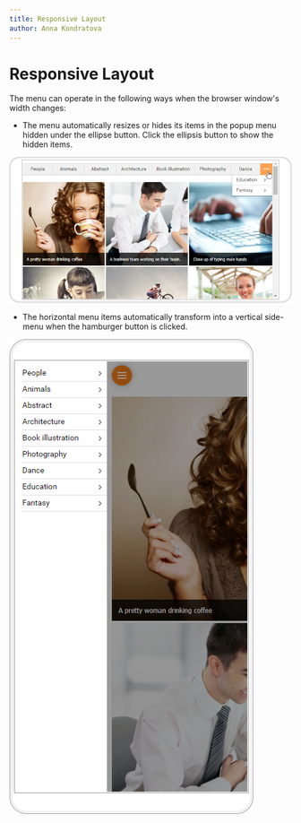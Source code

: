```yaml
---
title: Responsive Layout
author: Anna Kondratova
---
```

# Responsive Layout

The menu can operate in the following ways when the browser window's width changes:
* The menu automatically resizes or hides its items in the popup menu hidden under the ellipse button. Click the ellipsis button to show the hidden items.

![Adaptivity_HideShowButtons](../../../images/menu-responsive-layout-ellipsis.png)

* The horizontal menu items automatically transform into a vertical side-menu when the hamburger button is clicked.

![Adaptivity_HideShowButtons](../../../images/menu-responsive-layout-side-menu.png)
